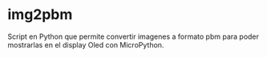 # img2pbm
Script en Python que permite convertir imagenes a formato pbm para poder mostrarlas en el display Oled con MicroPython.
